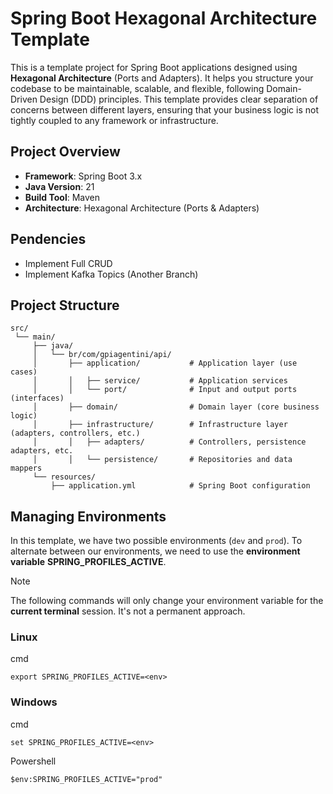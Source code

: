 # Spring Boot Hexagonal Architecture Template

This is a template project for Spring Boot applications designed using **Hexagonal Architecture** (Ports and Adapters). It helps you structure your codebase to be maintainable, scalable, and flexible, following Domain-Driven Design (DDD) principles. This template provides clear separation of concerns between different layers, ensuring that your business logic is not tightly coupled to any framework or infrastructure.

## Project Overview

- **Framework**: Spring Boot 3.x
- **Java Version**: 21
- **Build Tool**: Maven
- **Architecture**: Hexagonal Architecture (Ports & Adapters)

## Pendencies
- Implement Full CRUD
- Implement Kafka Topics (Another Branch)

## Project Structure

```text
src/
 └── main/
     ├── java/
     │   └── br/com/gpiagentini/api/
     │       ├── application/           # Application layer (use cases)
     │       │   ├── service/           # Application services
     │       │   └── port/              # Input and output ports (interfaces)
     │       ├── domain/                # Domain layer (core business logic)
     │       ├── infrastructure/        # Infrastructure layer (adapters, controllers, etc.)
     │       │   ├── adapters/          # Controllers, persistence adapters, etc.
     │       │   └── persistence/       # Repositories and data mappers
     └── resources/
         ├── application.yml            # Spring Boot configuration
````

## Managing Environments

In this template, we have two possible environments (`dev` and `prod`).
To alternate between our environments, we need to use the **environment variable** **SPRING_PROFILES_ACTIVE**.

> [!NOTE]
> The following commands will only change your environment variable for the **current terminal** session. It's not a permanent approach.

### Linux

cmd
```
export SPRING_PROFILES_ACTIVE=<env>
```

### Windows

cmd
```
set SPRING_PROFILES_ACTIVE=<env>
```

Powershell
```
$env:SPRING_PROFILES_ACTIVE="prod"
```
